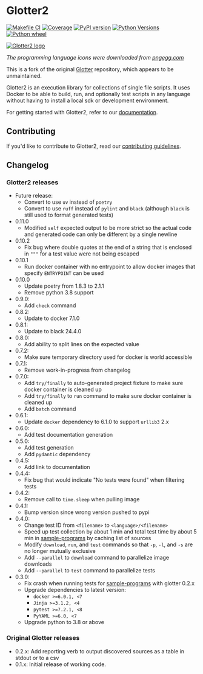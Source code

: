 # Glotter2

[![Makefile CI](https://github.com/rzuckerm/glotter2/actions/workflows/makefile.yml/badge.svg)](https://github.com/rzuckerm/glotter2/actions/workflows/makefile.yml)
[![Coverage](https://rzuckerm.github.io/glotter2/badge.svg)](https://rzuckerm.github.io/glotter2/html_cov)
[![PyPI version](https://img.shields.io/pypi/v/glotter2)](https://pypi.org/project/glotter2)
[![Python Versions](https://img.shields.io/pypi/pyversions/glotter2)](https://pypi.org/project/glotter2)
[![Python wheel](https://img.shields.io/pypi/wheel/glotter2)](https://pypi.org/project/glotter2)

[![Glotter2 logo](https://rzuckerm.github.io/glotter2/_static/glotter2_small.png)](https://rzuckerm.github.io/glotter2/)

*The programming language icons were downloaded from [pngegg.com](https://www.pngegg.com/)*

This is a fork of the original [Glotter](https://github.com/auroq/glotter) repository, which
appears to be unmaintained.

Glotter2 is an execution library for collections of single file scripts. It uses Docker to be able to build, run, and optionally test scripts in any language without having to install a local sdk or development environment.

For getting started with Glotter2, refer to our [documentation](https://rzuckerm.github.io/glotter2/).

## Contributing

If you'd like to contribute to Glotter2, read our [contributing guidelines](./CONTRIBUTING.md).

## Changelog

### Glotter2 releases

* Future release:
  * Convert to use `uv` instead of `poetry`
  * Convert to use `ruff` instead of `pylint` and `black` (although `black` is still
    used to format generated tests)
* 0.11.0
  * Modified `self` expected output to be more strict so the actual code and
    generated code can only be different by a single newline
* 0.10.2
  * Fix bug where double quotes at the end of a string that is enclosed
    in `"""` for a test value were not being escaped
* 0.10.1
  * Run docker container with no entrypoint to allow docker images that
    specify `ENTRYPOINT` can be used
* 0.10.0
  * Update poetry from 1.8.3 to 2.1.1
  * Remove python 3.8 support
* 0.9.0:
  * Add `check` command
* 0.8.2:
  * Update to docker 7.1.0
* 0.8.1:
  * Update to black 24.4.0
* 0.8.0:
  * Add ability to split lines on the expected value
* 0.7.2:
  * Make sure temporary directory used for docker is world accessible
* 0.7.1:
  * Remove work-in-progress from changelog
* 0.7.0:
  * Add `try/finally` to auto-generated project fixture to make sure docker
    container is cleaned up
  * Add `try/finally` to `run` command to make sure docker container is
    cleaned up
  * Add `batch` command
* 0.6.1:
  * Update `docker` dependency to 6.1.0 to support `urllib3` 2.x
* 0.6.0:
  * Add test documentation generation
* 0.5.0:
  * Add test generation
  * Add `pydantic` dependency
* 0.4.5:
  * Add link to documentation
* 0.4.4:
  * Fix bug that would indicate "No tests were found" when filtering tests
* 0.4.2:
  * Remove call to `time.sleep` when pulling image
* 0.4.1:
  * Bump version since wrong version pushed to pypi
* 0.4.0:
  * Change test ID from `<filename>` to `<language>/<filename>`
  * Speed up test collection by about 1 min and total test time by about
    5 min in [sample-programs][sample-programs] by caching list of sources
  * Modify `download`, `run`, and `test` commands so that `-p`, `-l`, and
    `-s` are no longer mutually exclusive
  * Add `--parallel` to `download` command to parallelize image downloads
  * Add `--parallel` to `test` command to parallelize tests
* 0.3.0:
  * Fix crash when running tests for [sample-programs][sample-programs]
    with glotter 0.2.x
  * Upgrade dependencies to latest version:
    * `docker >=6.0.1, <7`
    * `Jinja >=3.1.2, <4`
    * `pytest >=7.2.1, <8`
    * `PyYAML >=6.0, <7`
  * Upgrade python to 3.8 or above

### Original Glotter releases

* 0.2.x: Add reporting verb to output discovered sources as a table in stdout or to a csv
* 0.1.x: Initial release of working code.

[sample-programs]: https://github.com/TheRenegadeCoder/sample-programs
